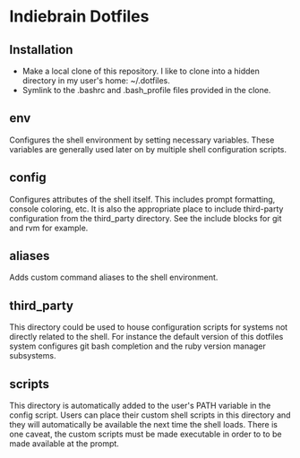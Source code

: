 Indiebrain Dotfiles
===================

Installation
-------------------
* Make a local clone of this repository. I like to clone into a hidden directory in my user's home: ~/.dotfiles.
* Symlink to the .bashrc and .bash_profile files provided in the clone.

env
-------------------
Configures the shell environment by setting necessary variables. These variables are generally used later on by multiple shell configuration scripts.

config
-------------------
Configures attributes of the shell itself. This includes prompt formatting, console coloring, etc. It is also the appropriate place to include third-party configuration from the third_party directory. See the include blocks for git and rvm for example.

aliases
-------------------
Adds custom command aliases to the shell environment.

third_party
-------------------
This directory could be used to house configuration scripts for systems not directly related to the shell. For instance the default version of this dotfiles system configures git bash completion and the ruby version manager subsystems.

scripts
-------------------
This directory is automatically added to the user's PATH variable in the config script. Users can place their custom shell scripts in this directory and they will automatically be available the next time the shell loads. There is one caveat, the custom scripts must be made executable in order to to be made available at the prompt.
